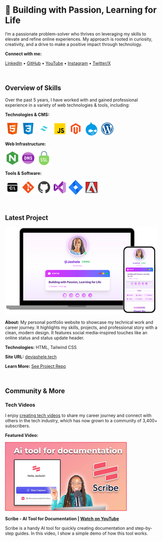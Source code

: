 # 💫 Building with Passion, Learning for Life

I’m a passionate problem-solver who thrives on leveraging my skills to elevate and refine online experiences. My approach is rooted in curiosity, creativity, and a drive to make a positive impact through technology.

**Connect with me:**

[LinkedIn](https://www.linkedin.com/in/jashelet/) &bull;
[GitHub](https://github.com/jasheloper) &bull;
[YouTube](https://www.youtube.com/jashelet) &bull;
[Instagram](https://www.instagram.com/jasheloper/) &bull;
[Twitter/X](https://x.com/jasheloper)

<br>

## Overview of Skills

Over the past 5 years, I have worked with and gained professional experience in a variety of web technologies & tools, including:

**Technologies & CMS:**

![HTML5](/images/html5.png)
![CSS3](/images/css3.png)
![Tailwind CSS](/images/tailwind-css.png)
![JavaScript](/images/javascript.png)
![Magento](/images/magento.png)
![Drupal](/images/drupal.png)
![WordPress](/images/wordpress.png)


**Web Infrastructure:**

![NGINX](/images/nginx.png)
![DNS](/images/dns.png)
![SSL](/images/ssl-icon.png)


**Tools & Software:**

![Command Line Interface](/images/command-line.png)
![Git](/images/git.png)
![GitHub](/images/jashele_github.png)
![VS Code](/images/vscode.png)
![Jira](/images/jira.png)
![Adobe](/images/adobe.png)


<br>

## Latest Project 

![Latest Project - Portfolio Website](/images/latest-project.png)

**About:** My personal portfolio website to showcase my technical work and career journey. It highlights my skills, projects, and professional story with a clean, modern design. It features social media–inspired touches like an online status and status update header.

**Technologies:** HTML, Tailwind CSS

**Site URL:** 
[devjashele.tech](https://devjashele.tech/)

**Learn More:** 
[See Project Repo](https://github.com/jasheloper/portfolio/tree/main)

<br>


## Community & More


### Tech Videos 
I enjoy [creating tech videos](URL) to share my career journey and connect with others in the tech industry, which has now grown to a community of 3,400+ subscribers.


**Featured Video:** 

![Scribe Video Preview](/images/scribe-preview.png)

**Scribe - AI Tool for Documentation | [Watch on YouTube](URL)**

Scribe is a handy AI tool for quickly creating documentation and step-by-step guides. In this video, I show a simple demo of how this tool works. 







<!--
### Contributions
My passion for technical content creation & storytelling has led to amazing opportunities to collaborate with the following companies.

**ScreenPal** : [View Article](URL)

From time to time, I share some of my favorite software tools that I use via my YouTube tech channel. ScreenPal is one that I use to create all my screen recordings and GIFs. The ScreenPal team [found my video](URL) and invited me to write a blog post to share more about how I use this tool in my everyday life.

**Onymos** : [View Article](URL)

I previously wrote a blog post where I shared some HTML code nuggets that I find very useful. The team at Onymos really liked the post and invited me as a guest blogger.



<!--
**jasheloper/jasheloper** is a ✨ _special_ ✨ repository because its `README.md` (this file) appears on your GitHub profile.

Here are some ideas to get you started:

- 🔭 I’m currently working on ...
- 🌱 I’m currently learning ...
- 👯 I’m looking to collaborate on ...
- 🤔 I’m looking for help with ...
- 💬 Ask me about ...
- 📫 How to reach me: ...
- 😄 Pronouns: ...
- ⚡ Fun fact: ...


